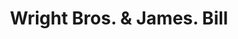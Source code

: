 ---
doi: 10.7916/D81N9C36
date_other: '1880'
date_other_textual: 1880-1889
form: printed ephemera
genre:
- Invoices
name:
- Wright Bros. & James
object_in_context_url: https://biggert.cul.columbia.edu/items/view/ave_biggert_00478
subject_hierarchical_geographic:
- Boston, Massachusetts, United States
subject_name:
- Wright Bros. & James
title: Wright Bros. & James. Bill
sort_title: Wright Bros. & James. Bill
call_number: ave_biggert_00478
coordinates:
- 42.35805555555556,-71.06361111111111
pid: ave_biggert_00478
identifiers: ave_biggert_00478
canvas_id: ldpd:395751
permalink: "/items/ave_biggert_00478/"
layout: iiif-image-page
---